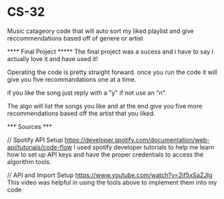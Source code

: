 # CS-32
 Music catageory code that will auto sort my liked playlist and give reccommendations based off of genere or artist

**** Final Project *****
The final project was a sucess and i have to say I actually love it and have used it!

Operating the code is pretty straight forward. once you run the code it will give you five
recommandations one at a time.

if you like the song just reply with a "y" if not use an "n".

The algo will list the songs you like and at the end give you five more
recommendations based off the artist that you liked.

 *** Sources ***

// Spotify API Setup
 https://developer.spotify.com/documentation/web-api/tutorials/code-flow
I used spotify developer tutorials to help me learn how to set up API keys and
have the proper credentials to access the algorithm tools.

// API and Import Setup
https://www.youtube.com/watch?v=2if5xSaZJlg
This video was helpful in using the tools above to implement them into my code
